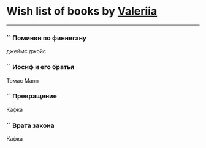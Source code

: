 # Wish list of books by [Valeriia](https://plus.google.com/u/0/107184472368930437407/)
---

### `` Поминки по финнегану
джеймс джойс

### `` Иосиф и его братья
Томас Манн

### `` Превращение
Кафка

### `` Врата закона
Кафка

